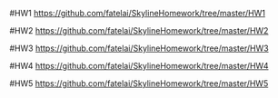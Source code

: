 #HW1
https://github.com/fatelai/SkylineHomework/tree/master/HW1

#HW2
https://github.com/fatelai/SkylineHomework/tree/master/HW2

#HW3
https://github.com/fatelai/SkylineHomework/tree/master/HW3

#HW4
https://github.com/fatelai/SkylineHomework/tree/master/HW4

#HW5
https://github.com/fatelai/SkylineHomework/tree/master/HW5